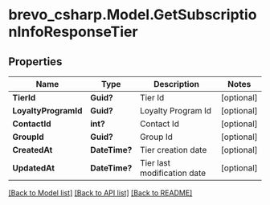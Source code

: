 # brevo_csharp.Model.GetSubscriptionInfoResponseTier
## Properties

Name | Type | Description | Notes
------------ | ------------- | ------------- | -------------
**TierId** | **Guid?** | Tier Id | [optional] 
**LoyaltyProgramId** | **Guid?** | Loyalty Program Id | [optional] 
**ContactId** | **int?** | Contact Id | [optional] 
**GroupId** | **Guid?** | Group Id | [optional] 
**CreatedAt** | **DateTime?** | Tier creation date | [optional] 
**UpdatedAt** | **DateTime?** | Tier last modification date | [optional] 

[[Back to Model list]](../README.md#documentation-for-models) [[Back to API list]](../README.md#documentation-for-api-endpoints) [[Back to README]](../README.md)

